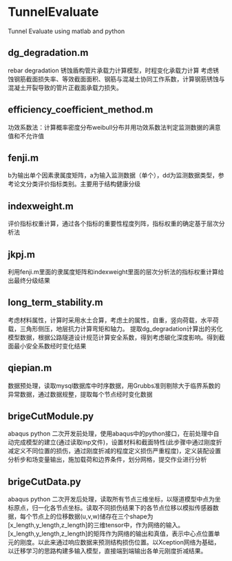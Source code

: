 # TunnelEvaluate
Tunnel Evaluate using matlab and python
## dg_degradation.m
rebar degradation 锈蚀盾构管片承载力计算模型，时程变化承载力计算
考虑锈蚀钢筋截面损失率、等效截面面积、钢筋与混凝土协同工作系数，计算钢筋锈蚀与混凝土开裂导致的管片正截面承载力损失。
## efficiency_coefficient_method.m
功效系数法：计算概率密度分布weibull分布并用功效系数法判定监测数据的满意值和不允许值
## fenji.m
b为输出单个因素隶属度矩阵，a为输入监测数据（单个），dd为监测数据类型，参考论文分类评价指标类别。主要用于结构健康分级
## indexweight.m
评价指标权重计算，通过各个指标的重要性程度列阵，指标权重的确定基于层次分析法
## jkpj.m
利用fenji.m里面的隶属度矩阵和indexweight里面的层次分析法的指标权重计算给出最终分级结果
## long_term_stability.m
考虑材料属性，计算时采用水土合算，考虑土的属性，自重，竖向荷载，水平荷载，三角形侧压，地层抗力计算弯矩和轴力。
提取dg_degradation计算出的劣化模型数据，根据公路隧道设计规范计算安全系数，得到考虑碳化深度影响。得到截面最小安全系数经时变化结果
## qiepian.m
数据预处理，读取mysql数据库中时序数据，用Grubbs准则剔除大于临界系数的异常数据，通过数据规整，提取每个节点经时变化数据
## brigeCutModule.py
abaqus python 二次开发前处理，使用abaqus中的python接口，在前处理中自动完成模型的建立(通过读取inp文件)，设置材料和截面特性(此步骤中通过刚度折减定义不同位置的损伤，通过刚度折减的程度定义损伤严重程度)，定义装配设置分析步和场变量输出，施加载荷和边界条件，划分网格，提交作业进行分析
## brigeCutData.py
abaqus python 二次开发后处理，读取所有节点三维坐标，以隧道模型中点为坐标原点，归一化各节点坐标。读取不同损伤结果下的各节点位移以模拟传感器数据，每个节点上的位移数据(u,v,w)储存在三个shape为[x_length,y_length,z_length]的三维tensor中，作为网络的输入。[x_length,y_length,z_length]的矩阵作为网络的输出和真值，表示中心点位置单元的刚度。以此来通过响应数据来预测结构损伤位置。以Xception网络为基础，以迁移学习的思路构建多输入模型，直接端到端输出各单元刚度折减结果。
